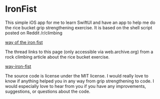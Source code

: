 # IronFist

This simple iOS app for me to learn SwiftUI and have an app to help me do the rice bucket grip strengthening exercise.
It is based on the shell script posted on Reddit /r/climbing

[way of the iron fist](https://www.reddit.com/r/climbing/comments/6x6wvr/rice_bucket_way_of_the_iron_fist_instructions/)

The thread links to this page (only accessible via web.archive.org) from a rock climbing article about the rice bucket exercise.

[way-iron-fist](https://web.archive.org/web/20160510145633/http://www.dpmclimbing.com/articles/view/way-iron-fist)

The source code is license under the MIT license. I would really love to know if anything helped you in any way from grip strengthening to code. I would especially love to hear from you if you have any improvements, suggestions, or questions about the code.
